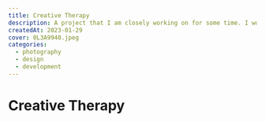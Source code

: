 ```yaml
---
title: Creative Therapy
description: A project that I am closely working on for some time. I work on design, development & project management. I love it.
createdAt: 2023-01-29
cover: 0L3A9940.jpeg
categories:
  - photography
  - design
  - development
---
```


# Creative Therapy

<!--more-->
